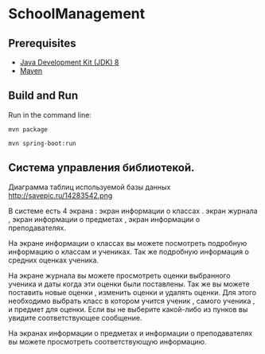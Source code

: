 # SchoolManagement

Prerequisites
-------------

* [Java Development Kit (JDK) 8](http://www.oracle.com/technetwork/java/javase/downloads/jdk8-downloads-2133151.html)
* [Maven](https://maven.apache.org/download.cgi)

Build and Run
-------------
 
Run in the command line:

	mvn package
	
	mvn spring-boot:run
	
<h2>Система управления библиотекой.</h2>

Диаграмма таблиц используемой базы данных http://savepic.ru/14283542.png

В системе есть 4 экрана : экран информации о классах . экран журнала , экран информации о предметах , экран информации о преподавателях.

На экране информации о классах вы можете посмотреть подробную информацию о классам и учениках. Так же подробную информация о средних
оценках ученика.

На экране журнала вы можете просмотреть оценки выбранного ученика и даты когда эти оценки были поставлены.
Так же вы можете поставить новые оценки , изменить оценки и удалять оценки.
Для этого необходимо выбрать класс в котором учится ученик , самого ученика , и предмет для оценки.
Если вы не выберите какой-либо из пунков вы увидите соответствующее сообщение.
	
На экранах информации о предметах и информации о преподавателях вы можете просмотреть соответствующую информацию.
